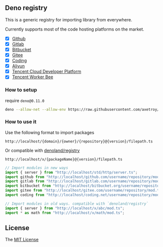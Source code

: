 ## Deno registry

This is a generic registry for importing library from everywhere.

Currently supports most of the code hosting platforms on the market.

- [x] [Github](https://github.com)
- [x] [Gitlab](https://gitlab.com)
- [x] [Bitbucket](https://bitbucket.org)
- [x] [Gitee](https://gitee.com)
- [x] [Coding](https://coding.net)
- [x] [Aliyun](https://code.aliyun.com)
- [x] [Tencent Cloud Developer Platform](https://dev.tencent.com)
- [x] [Tencent Worker Bee](https://git.code.tencent.com)

### How to setup

require `deno@0.11.0`

```bash
deno --allow-net --allow-env https://raw.githubusercontent.com/axetroy/deno_registry/master/server.ts
```

### How to use it

Use the following format to import packages

`http://localhost/{domain}/{owner}/{repository}@{version}/filepath.ts`

Or compatible with [denoland/registry](https://github.com/denoland/registry)

`http://localhost/x/{packageName}@{version}/filepath.ts`

```typescript
// Import modules in new ways
import { server } from "http://localhost/std/http/server.ts";
import github from "http://localhost/github.com/username/repository/mod.ts";
import gitlab from "http://localhost/gitlab.com/username/repository/mod.ts";
import bitbucket from "http://localhost/bitbucket.org/username/repository/mod.ts";
import gitee from "http://localhost/gitee.com/username/repository/mod.ts";
import coding from "http://localhost/coding.net/username/repository/mod.ts";

// Import modules in old ways. compatible with `denoland/registry`
import { server } from "http://localhost/x/abc/mod.ts";
import * as math from "http://localhost/x/math/mod.ts";
```

## License

The [MIT License](https://github.com/axetroy/deno_registry/blob/master/LICENSE)
